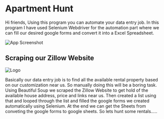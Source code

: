 
# Apartment Hunt
Hi friends, Using this program you can automate your data entry job. In this program I have used Selenium Webdriver for the automation part where we can fill our desired google forms and convert it into a Excel Spreadsheet.



![App Screenshot](https://media.geeksforgeeks.org/wp-content/cdn-uploads/20210113185326/How-to-Automate-an-Excel-Sheet-in-Python.png)


## Scraping our Zillow Website
![Logo](https://valleyhomesandestates.com/wp-content/uploads/2018/09/Color-Zillow-Logo.jpg)

Basically our data entry job is to find all the available rental property based on our customization near us. So manually doing this will be a boring task. Using Beautiful Soup we scraped the Zillow Website to get hold of the available house address, price and links near us. Then created a list using that and looped through the list and filled the google forms we created automatically using Selenium. At the end we can get the Sheets from conveting the google forms to google sheets.
So lets hunt some rentals.....

